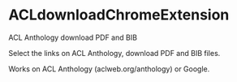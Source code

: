 # ACLdownloadChromeExtension
ACL Anthology download PDF and BIB

Select the links on ACL Anthology, download PDF and BIB files.

Works on ACL Anthology (aclweb.org/anthology) or Google.
